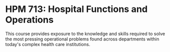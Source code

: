 # HPM 713: Hospital Functions and Operations

This course provides exposure to the knowledge and skills required to solve the most pressing operational problems found across departments within today's complex health care institutions.